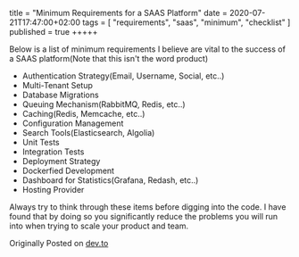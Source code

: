 title = "Minimum Requirements for a SAAS Platform"
date = 2020-07-21T17:47:00+02:00
tags = [
    "requirements",
    "saas",
    "minimum",
    "checklist"
]
published = true
+++++

Below is a list of minimum requirements I believe are vital to the success of a SAAS platform(Note that this isn't the word product)

- Authentication Strategy(Email, Username, Social, etc..)
- Multi-Tenant Setup
- Database Migrations
- Queuing Mechanism(RabbitMQ, Redis, etc..)
- Caching(Redis, Memcache, etc..)
- Configuration Management
- Search Tools(Elasticsearch, Algolia)
- Unit Tests
- Integration Tests
- Deployment Strategy
- Dockerfied Development
- Dashboard for Statistics(Grafana, Redash, etc..)
- Hosting Provider

Always try to think through these items before digging into the code. I have found that by doing so you significantly reduce the problems you will run into when trying to scale your product and team.

Originally Posted on [dev.to](https://dev.to/mrbrazel/minimum-requirements-for-a-saas-platform-102d)